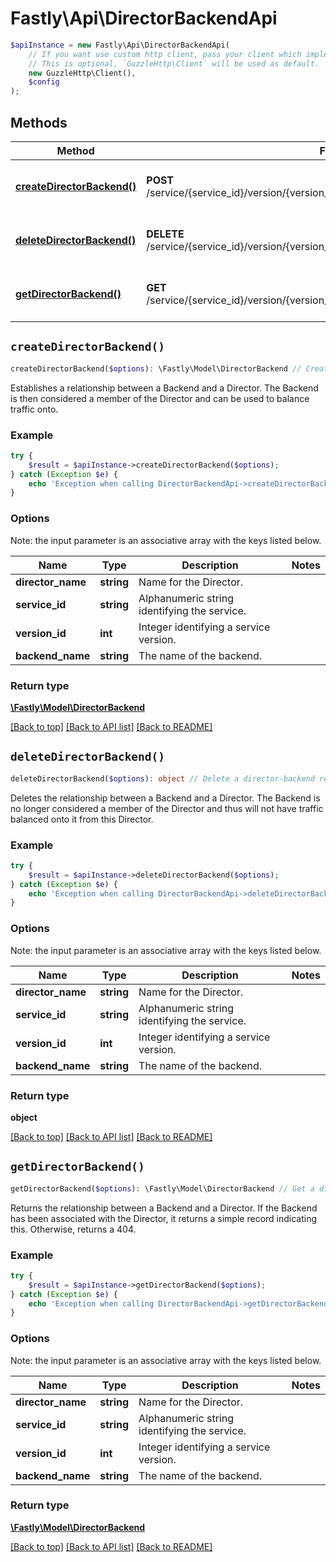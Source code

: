 # Fastly\Api\DirectorBackendApi


```php
$apiInstance = new Fastly\Api\DirectorBackendApi(
    // If you want use custom http client, pass your client which implements `GuzzleHttp\ClientInterface`.
    // This is optional, `GuzzleHttp\Client` will be used as default.
    new GuzzleHttp\Client(),
    $config
);
```

## Methods

Method | Fastly API endpoint | Description
------------- | ------------- | -------------
[**createDirectorBackend()**](DirectorBackendApi.md#createDirectorBackend) | **POST** /service/{service_id}/version/{version_id}/director/{director_name}/backend/{backend_name} | Create a director-backend relationship
[**deleteDirectorBackend()**](DirectorBackendApi.md#deleteDirectorBackend) | **DELETE** /service/{service_id}/version/{version_id}/director/{director_name}/backend/{backend_name} | Delete a director-backend relationship
[**getDirectorBackend()**](DirectorBackendApi.md#getDirectorBackend) | **GET** /service/{service_id}/version/{version_id}/director/{director_name}/backend/{backend_name} | Get a director-backend relationship


## `createDirectorBackend()`

```php
createDirectorBackend($options): \Fastly\Model\DirectorBackend // Create a director-backend relationship
```

Establishes a relationship between a Backend and a Director. The Backend is then considered a member of the Director and can be used to balance traffic onto.

### Example
```php
try {
    $result = $apiInstance->createDirectorBackend($options);
} catch (Exception $e) {
    echo 'Exception when calling DirectorBackendApi->createDirectorBackend: ', $e->getMessage(), PHP_EOL;
}
```

### Options

Note: the input parameter is an associative array with the keys listed below.

Name | Type | Description  | Notes
------------- | ------------- | ------------- | -------------
**director_name** | **string** | Name for the Director. |
**service_id** | **string** | Alphanumeric string identifying the service. |
**version_id** | **int** | Integer identifying a service version. |
**backend_name** | **string** | The name of the backend. |

### Return type

[**\Fastly\Model\DirectorBackend**](../Model/DirectorBackend.md)

[[Back to top]](#) [[Back to API list]](../../README.md#endpoints)
[[Back to README]](../../README.md)

## `deleteDirectorBackend()`

```php
deleteDirectorBackend($options): object // Delete a director-backend relationship
```

Deletes the relationship between a Backend and a Director. The Backend is no longer considered a member of the Director and thus will not have traffic balanced onto it from this Director.

### Example
```php
try {
    $result = $apiInstance->deleteDirectorBackend($options);
} catch (Exception $e) {
    echo 'Exception when calling DirectorBackendApi->deleteDirectorBackend: ', $e->getMessage(), PHP_EOL;
}
```

### Options

Note: the input parameter is an associative array with the keys listed below.

Name | Type | Description  | Notes
------------- | ------------- | ------------- | -------------
**director_name** | **string** | Name for the Director. |
**service_id** | **string** | Alphanumeric string identifying the service. |
**version_id** | **int** | Integer identifying a service version. |
**backend_name** | **string** | The name of the backend. |

### Return type

**object**

[[Back to top]](#) [[Back to API list]](../../README.md#endpoints)
[[Back to README]](../../README.md)

## `getDirectorBackend()`

```php
getDirectorBackend($options): \Fastly\Model\DirectorBackend // Get a director-backend relationship
```

Returns the relationship between a Backend and a Director. If the Backend has been associated with the Director, it returns a simple record indicating this. Otherwise, returns a 404.

### Example
```php
try {
    $result = $apiInstance->getDirectorBackend($options);
} catch (Exception $e) {
    echo 'Exception when calling DirectorBackendApi->getDirectorBackend: ', $e->getMessage(), PHP_EOL;
}
```

### Options

Note: the input parameter is an associative array with the keys listed below.

Name | Type | Description  | Notes
------------- | ------------- | ------------- | -------------
**director_name** | **string** | Name for the Director. |
**service_id** | **string** | Alphanumeric string identifying the service. |
**version_id** | **int** | Integer identifying a service version. |
**backend_name** | **string** | The name of the backend. |

### Return type

[**\Fastly\Model\DirectorBackend**](../Model/DirectorBackend.md)

[[Back to top]](#) [[Back to API list]](../../README.md#endpoints)
[[Back to README]](../../README.md)
